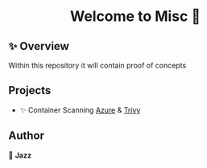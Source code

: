 <h1 align="center">Welcome to Misc 👋</h1>

## ✨ Overview

Within this repository it will contain proof of concepts

## Projects

- ✨ Container Scanning [Azure](./.github/workflows/azure-scanning.yaml) & [Trivy](./.github/workflows/trivy-scanning.yaml)

## Author

👤 **Jazz**